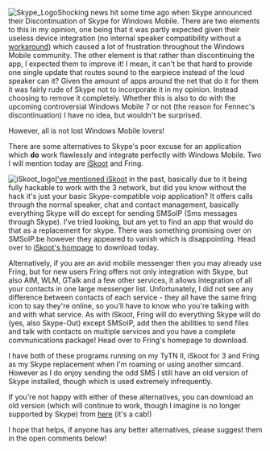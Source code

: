 <!---
title: "Skype for WM alternatives"
date: "2010-04-09"
categories:
  - "mobile"
  - "reviews"
tags:
  - "fring"
  - "iskoot"
  - "skype"
  - "skype-alternatives"
  - "skype-discontinued"
--->

![Skype_Logo](http://www.ubergizmo.com/photos/2009/1/skype-logo.jpg "Skype_Logo")Shocking news hit some time ago when Skype announced their Discontinuation of Skype for Windows Mobile. There are two elements to this in my opinion, one being that it was partly expected given their useless device integration (no internal speaker compatibility without a [workaround](http://pocketnow.com/tweaks-hacks/how-to-use-your-internal-handset-speaker-with-skype-calls)) which caused a lot of frustration throughout the Windows Mobile community. The other element is that rather than discontinuing the app, I expected them to improve it! I mean, it can't be that hard to provide one single update that routes sound to the earpiece instead of the loud speaker can it? Given the amount of apps around the net that do it for them it was fairly rude of Skype not to incorporate it in my opinion. Instead choosing to remove it completely. Whether this is also to do with the upcoming controversial Windows Mobile 7 or not (the reason for Fennec's discontinuation) I have no idea, but wouldn't be surprised.

However, all is not lost Windows Mobile lovers!

There are some alternatives to Skype's poor excuse for an application which **do** work flawlessly and integrate perfectly with Windows Mobile. Two I will mention today are [iSkoot](http://iskoot.com/) and Fring.

![iSkoot_logo](http://blog.tmcnet.com/blog/tom-keating/images/iskoot_logo.gif "iSkoot logo")[I've mentioned iSkoot](/2010/03/part-ii-device-not-compatible-skype-on-3/) in the past, basically due to it being fully hackable to work with the 3 network, but did you know without the hack it's just your basic Skype-compatible voip application? It offers calls through the normal speaker, chat and contact management, basically everything Skype will do except for sending SMSoIP (Sms messages through Skype). I've tried looking, but am yet to find an app that would do that as a replacement for skype. There was something promising over on SMSoIP.be however they appeared to vanish which is disappointing. Head over to [iSkoot's hompage](http://iskoot.com) to download today.

Alternatively, if you are an avid mobile messenger then you may already use Fring, but for new users Fring offers not only integration with Skype, but also AIM, WLM, GTalk and a few other services, it allows integration of all your contacts in one large messenger list. Unfortunately, I did not see any difference between contacts of each service - they all have the same fring icon to say they're online, so you'll have to know who you're talking with and with what service. As with iSkoot, Fring will do everything Skype will do (yes, also Skype-Out) except SMSoIP, add then the abilities to send files and talk with contacts on multiple services and you have a complete communications package! Head over to Fring's homepage to download.

I have both of these programs running on my TyTN II, iSkoot for 3 and Fring as my Skype replacement when I'm roaming or using another simcard. However as I do enjoy sending the odd SMS I still have an old version of Skype installed, though which is used extremely infrequently.

If you're not happy with either of these alternatives, you can download an old version (which will continue to work, though I imagine is no longer supported by Skype) from [here](/wp-content/uploads/2010/03/SkypeMobile_2.CAB) (it's a cab!)

I hope that helps, if anyone has any better alternatives, please suggest them in the open comments below!
